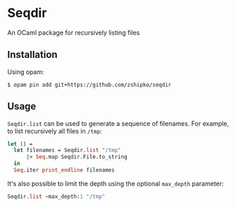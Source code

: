 # Seqdir

An OCaml package for recursively listing files

## Installation

Using opam:

```shell
$ opam pin add git+https://github.com/zshipko/seqdir
```

## Usage

`Seqdir.list` can be used to generate a sequence of filenames. For example, to list recursively all files in `/tmp`:

```ocaml
let () =
  let filenames = Seqdir.list "/tmp"
      |> Seq.map Seqdir.File.to_string
  in
  Seq.iter print_endline filenames
```

It's also possible to limit the depth using the optional `max_depth` parameter:

```ocaml
Seqdir.list ~max_depth:1 "/tmp"
```
